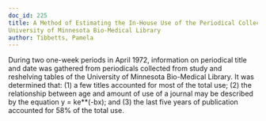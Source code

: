```yaml
---
doc_id: 225
title: A Method of Estimating the In-House Use of the Periodical Collection in the
University of Minnesota Bio-Medical Library
author: Tibbetts, Pamela
---
```


During two one-week periods in April 1972, information on periodical title 
and date was gathered from  periodicals collected from study and reshelving 
tables of the University of Minnesota Bio-Medical Library.
   It was determined that: (1) a few titles accounted for most of the total 
use; (2) the relationship between age and amount of use of a journal may be
described by the equation y = ke**(-bx); and (3) the last five years of 
publication accounted for 58% of the total use.